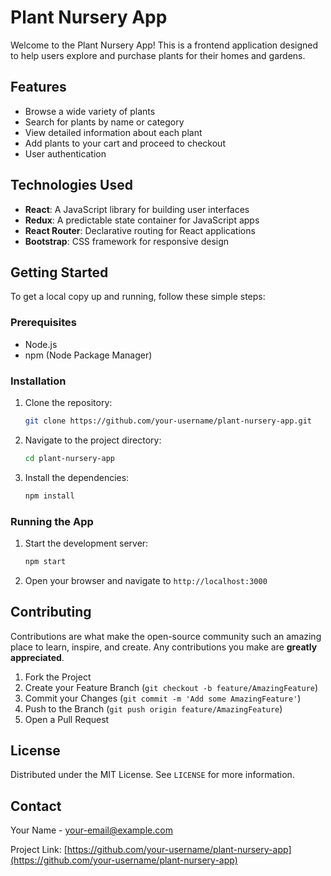 # Plant Nursery App

Welcome to the Plant Nursery App! This is a frontend application designed to help users explore and purchase plants for their homes and gardens.

## Features

- Browse a wide variety of plants
- Search for plants by name or category
- View detailed information about each plant
- Add plants to your cart and proceed to checkout
- User authentication 

## Technologies Used

- **React**: A JavaScript library for building user interfaces
- **Redux**: A predictable state container for JavaScript apps
- **React Router**: Declarative routing for React applications
- **Bootstrap**: CSS framework for responsive design

## Getting Started

To get a local copy up and running, follow these simple steps:

### Prerequisites

- Node.js
- npm (Node Package Manager)

### Installation

1. Clone the repository:
    ```sh
    git clone https://github.com/your-username/plant-nursery-app.git
    ```
2. Navigate to the project directory:
    ```sh
    cd plant-nursery-app
    ```
3. Install the dependencies:
    ```sh
    npm install
    ```

### Running the App

1. Start the development server:
    ```sh
    npm start
    ```
2. Open your browser and navigate to `http://localhost:3000`

## Contributing

Contributions are what make the open-source community such an amazing place to learn, inspire, and create. Any contributions you make are **greatly appreciated**.

1. Fork the Project
2. Create your Feature Branch (`git checkout -b feature/AmazingFeature`)
3. Commit your Changes (`git commit -m 'Add some AmazingFeature'`)
4. Push to the Branch (`git push origin feature/AmazingFeature`)
5. Open a Pull Request

## License

Distributed under the MIT License. See `LICENSE` for more information.

## Contact

Your Name - [your-email@example.com](mailto:your-email@example.com)

Project Link: [https://github.com/your-username/plant-nursery-app](https://github.com/your-username/plant-nursery-app)
